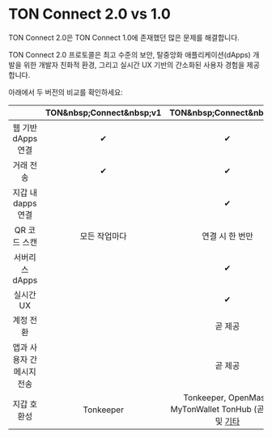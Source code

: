 # TON Connect 2.0 vs 1.0

TON Connect 2.0은 TON Connect 1.0에 존재했던 많은 문제를 해결합니다.

TON Connect 2.0 프로토콜은 최고 수준의 보안, 탈중앙화 애플리케이션(dApps) 개발을 위한 개발자 친화적 환경, 그리고 실시간 UX 기반의 간소화된 사용자 경험을 제공합니다.

아래에서 두 버전의 비교를 확인하세요:

|                 | TON&amp;nbsp;Connect&amp;nbsp;v1 |                                    TON&amp;nbsp;Connect&amp;nbsp;v2                                    |
| :-------------: | :----------------------------------------------------------------------: | :--------------------------------------------------------------------------------------------------------------------------------------------: |
|  웹 기반 dApps 연결  |                                    ✔︎                                    |                                                                       ✔︎                                                                       |
|      거래 전송      |                                    ✔︎                                    |                                                                       ✔︎                                                                       |
|  지갑 내 dapps 연결  |                                                                          |                                                                       ✔︎                                                                       |
|     QR 코드 스캔    |                                  모든 작업마다                                 |                                                                    연결 시 한 번만                                                                   |
|    서버리스 dApps   |                                                                          |                                                                       ✔︎                                                                       |
|      실시간 UX     |                                                                          |                                                                       ✔︎                                                                       |
|      계정 전환      |                                                                          |                                                                      곧 제공                                                                      |
| 앱과 사용자 간 메시지 전송 |                                                                          |                                                                      곧 제공                                                                      |
|      지갑 호환성     |                                 Tonkeeper                                | Tonkeeper, OpenMask, MyTonWallet TonHub (곧 제공) 및 [기타](/v3/concepts/dive-into-ton/ton-ecosystem/wallet-apps#basics-features) |
